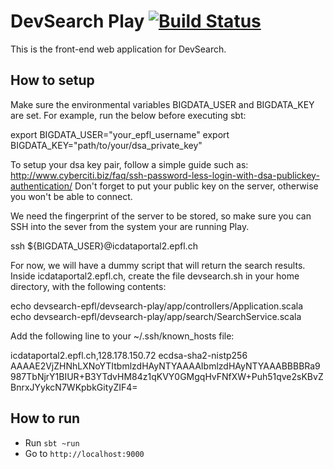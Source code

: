 # DevSearch Play [![Build Status](https://travis-ci.org/devsearch-epfl/devsearch-play.svg?branch=master)](https://travis-ci.org/devsearch-epfl/devsearch-play)

This is the front-end web application for DevSearch.


## How to setup
Make sure the environmental variables BIGDATA_USER and BIGDATA_KEY are set. For example, run the below before executing sbt:

export BIGDATA_USER="your_epfl_username"
export BIGDATA_KEY="path/to/your/dsa_private_key"

To setup your dsa key pair, follow a simple guide such as: http://www.cyberciti.biz/faq/ssh-password-less-login-with-dsa-publickey-authentication/
Don't forget to put your public key on the server, otherwise you won't be able to connect.


We need the fingerprint of the server to be stored, so make sure you can SSH into the sever from the system your are running Play.

ssh ${BIGDATA_USER}@icdataportal2.epfl.ch

For now, we will have a dummy script that will return the search results. Inside icdataportal2.epfl.ch, create the file devsearch.sh in your home directory, with the following contents:

echo devsearch-epfl/devsearch-play/app/controllers/Application.scala
echo devsearch-epfl/devsearch-play/app/search/SearchService.scala

Add the following line to your ~/.ssh/known_hosts file:

icdataportal2.epfl.ch,128.178.150.72 ecdsa-sha2-nistp256 AAAAE2VjZHNhLXNoYTItbmlzdHAyNTYAAAAIbmlzdHAyNTYAAABBBBRa9987TbNjrY1BIUR+B3YTdvHM84z1qKVY0GMgqHvFNfXW+Puh51qve2sKBvZBnrxJYykcN7WKpbkGityZIF4=


## How to run


- Run `sbt ~run`
- Go to `http://localhost:9000`
